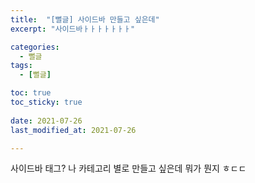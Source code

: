 ```yaml
---
title:  "[뻘글] 사이드바 만들고 싶은데"
excerpt: "사이드바ㅏㅏㅏㅏㅏㅏㅏ"

categories:
  - 뻘글
tags:
  - [뻘글]

toc: true
toc_sticky: true
 
date: 2021-07-26
last_modified_at: 2021-07-26

---
```


사이드바 태그? 나 카테고리 별로 만들고 싶은데 뭐가 뭔지 ㅎㄷㄷ

